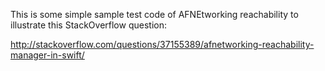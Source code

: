 This is some simple sample test code of AFNEtworking reachability to illustrate this StackOverflow question:

http://stackoverflow.com/questions/37155389/afnetworking-reachability-manager-in-swift/

